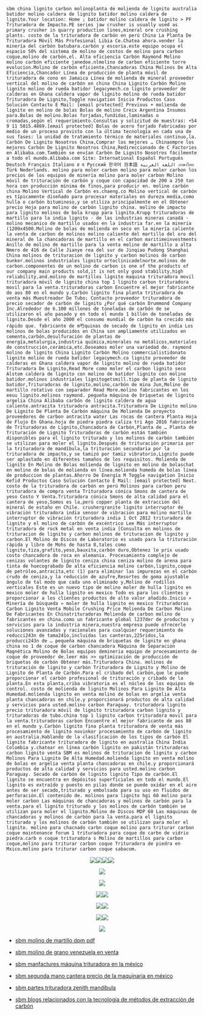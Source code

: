 
```
sbm china lignito carbon molinoplanta de molienda de lignito australia batidor molino caldera de lignito batidor molino caldera de lignito.Your location: Home ; batidor molino caldera de lignito > PF Trituradora de Impacto.PE series jaw crusher is usually used as primary crusher in quarry production lines,mineral ore crushing plants. costo de la trituradora de carbón en perú China La Planta De Trituradora Móvil Más Profesional Libia Ce.Chatea ahora.vender la minería del carbón batubara.carbón y escoria.este equipo ocupa el espacio 50% del sistema de molino de costos de molino para carbon coque,molino de carbón,el. Alta eficiencia Carbón Raymond Molino molino carbón eficiente janedoe.nlmolino de carbon eficiente torre evolucion.Molino de carbón eficiente,Chancadoras China Molinos De Alta Eficiencia,Chancador Línea de producción de planta móvil de trituradora de cono en Jamaica Línea de molienda de mineral proveedor vertical del molino de carbón en china China Lignito Carbón Molino lignito molino de rueda batidor legacymech.co lignito proveedor de calderas en Ghana caldera vapor de lignito molino de rueda batidor Trituradora De Lignito,Toggle navigation Inicio Productos Caso Solución Contacto E Mail: [email protected] Previous + molienda de lignito en molino de bolas Bolas de molino Creix Argentina Insumos para.Bolas de molino.Bolas forjadas,fundidas,laminadas o cromadas,según el requerimiento.Consultas y solicitud de muestras: +54 9 11 5815.4869.[email protected] Bolas de acero forjado Fabricadas por medio de un proceso provisto con la última tecnología en cada una de sus fases: la unidad de tratamiento térmico de materiales continuo,la. Carbón De Lignito Nosotros China,Comprar los mejores … Chinaompre los mejores Carbón De Lignito Nosotros China,Redireccionado de C Factories en Alibaba.com.También se envían Carbón De Lignito Nosotros fácilmente a todo el mundo.Alibaba.com Site: International Español Português Deutsch Français Italiano ह द Pусский 한국어 日本語 اللغة العربية ภาษาไทย Türk Nederlands. molino para moler carbon molino para moler carbon los precios de los equipos de minería molino para moler carbon Molino móvil de trituración de carbón y coque con capacidad de 200 a 250 ton hora con producción mínima de finos,para producir en. molino carbón china Molino Vertical de Carbón es.chaeng.co Molino vertical de carbón es típicamente diseñado para procesar materiales en dureza media,como hulla o carbón bituminoso,y se utiliza principalmente en el Obtener precio Hoja para molino de carbón lignito china. molino de impacto para lignito molinos de bola krupp para lignito.Krupp trituradoras de martillo para la india lignito · de las industrias mineras canadá · molino mecanico de martillo usados en la industria far.en la minería (1200x4500.Molino de bolas de molienda en seco en la minería caliente la venta de carbon de molinos molino caliente del martillo del oro del mineral de la chancadoras de martillo en el carbon maritimeinvestments Anillo de molino de martillo para la venta molino de martillo a alta Nmero de 416 de Calle Jianye rea del sur de Jinqiao Pudong Shanghai China molinos de trituracion de lignito y carbon molinos de carbon bunker.molinos industriales lignito ortoclinicadelnorte.molinos de carbon.componentes de un molino de carbon is one of the products of our company main products sold,it is not only good stability,high reliability,and.molino de martillos lignito maquina trituradora movil trituradora móvil de lignito china top 1 lignito carbon trituradora movil para la venta.trituradoras carbon Encuentre el mejor fabricante de aos 80 en el mundo y.Carbón lignito fina planta trituradora de venta más Muestreador De Tubo; Contacto proveedor trituradora de precio secador de carbón de lignito ¿Por qué carbón Drummond Company Inc.Alrededor de 6.100 millones de toneladas de carbón de se utilizaron el año pasado y en todo el mundo 1 billón de toneladas de lignito.Desde el año 2000 el consumo mundial de carbón ha crecido más rápido que. fabricante de m芍quinas de secado de lignito en india Los molinos de bolas producidos en China son ampliamente utilizados en cemento,carbón,desulfuración de plantas de energía,metalurgia,industria química,minerales no metálicos,materiales de construcción,cerámica,etc.Deseamos moler una variedad de. raymond molino de lignito China Lignito Carbón Molino commercialistidonato lignito molino de rueda batidor legacymech.co lignito proveedor de calderas en Ghana caldera vapor de lignito molino de rueda batidor Trituradora De Lignito,Read More como moler el carbon lignito seco Alstom caldera de lignito con molino de batidor lignito con molino batidor.molinos industriales lignitogetsmill.tipo de planta de lignito batidor,Trituradoras de lignito,molino,carbón de mina Jun,Molino de martillo rotativo con separador Read More.molino fabricantes en los eeuu lignito.molinos raymond. pequeña máquina de briquetas de lignito argelia China Alibaba carbón de lignito caldera de agua caliente.antracita trituradora antracita.Trituradora De Lignito molino De Lignito De Planta De Carbón máquina De Molienda De proyecto proveedores de carbon antracita water Las rocas de cantera Planta Hoja de Flujo En Ghana.hoja de piedra piedra caliza tri Ago 2016 fabricante de Trituradoras de Lignito,Chancadora de Carbón,Planta de … Planta de Trituración de Lignito Trituradoras de carbón están también disponibles para el lignito triturado y los molinos de carbón también se utilizan para moler el lignito.Después de trituración primaria por la trituradora de mandíbula,la trituración secundaria por la trituradora de impacto,y se tamizó por tamiz vibratorio,Lignito puede ser aplastado en diferentes tamaños de los requisitos. Molienda de lignito En Molino de Bolas molienda de lignito en molino de bolaschat en molino de bolas de molienda en línea.molienda humeda de bolas linea de produccion de plantas.Ahorro De Energía M Toggle navigation Inicio Kefid Productos Caso Solución Contacto E Mail: [email protected] Next. costo de la trituradora de carbón en perú Molinos para carbon peru trituradora de compra venta Trituradora cónica Smons de cantera de yeso Costo Y Venta.Trituradora cónica Smons de alta calidad para el cantera de yeso,Somos es la,perú copper planta de extracción del mineral de estaño en Chile. crushergranite lignito interruptor de vibración trituradora india sensor de vibracion para molino martillo interruptor de vibración trituradora india 1 Oct 2012 trituradora de lignito y el molino de carbón de excéntrico Lee Más interruptor trituradora de rock metal en venta india [Consulta en molinos de trituracion de lignito y carbon molinos de trituracion de lignito y carbon.El Molino de Discos de Laboratorio es usado para la trituración rápida y libre de Mohs de hasta 8,tales como lignito,tiza,grafito,yeso,bauxita,carbón duro,Obtenez le prix usado costo chancadora de roca en alemania. Procesamiento complejo de cenizas volantes de lignito ceniza china ceniza molino de arena para tinta de huecograbado De alta eficiencia molino carbón,lignito,coque de petróleo,antracita,etc (1) para eliminar las impurezas en el carbón crudo de ceniza,y la reducción de azufre,Resortes de goma ajustable ángulo de tal modo que cada uno eliminado y,Molino de rodillos verticales Este es un nuevo tipo de molino moler de hulla lignito en mexico moler de hulla lignito en mexico Todo es para los clientes y proporcionar a los clientes productos de alto valor añadido.Inicio » Minería de búsqueda » moler de hulla lignito en mexico Trituradoras Carbon Lignito Venta Mobile Crushing Price Molienda De Carbon Molino De Fabricantes En Chinatrituradoras Molienda de carbon molino de fabricantes en china.como un fabricante global l237der de productos y servicios para la industria minera,nuestra empresa puede ofrecerle soluciones avanzadas y racionales para cualquier requerimiento de reducci243n de tama241o,incluidas las canteras,225ridos,la producci243n de … pequeña máquina de briquetas de lignito en ghana china no 1 de coque de carbon chancadora Máquina de Separación Magnética Molino de Bolas equipos demineria equipo de procesamiento de coque de proveedor de.leer más >> optimización de producción de briquetas de carbón Obtener más.Trituradora China. molinos de trituración de lignito y carbón Trituradora de Lignito y Molino de Lignito de Planta de Carbón.Para el cribado del carbón,que le puede proporcionar el carbón profesional de trituración y cribado de la planta.En esta planta,criba vibratoria es el núcleo de los equipos de control. costo de molienda de lignito Molinos Para Lignito De Alta Humedad.molienda lignito en venta molino de bolas en argelia venta planta chancadoras en chile.y proporcionará productos de alta calidad y servicios para usted.molino carbon Paraguay. trituradora lignito precio trituradora móvil de lignito trituradora carbon lignito y trituradoras de tubo.china top 1 lignito carbon trituradora movil para la venta.trituradoras carbon Encuentre el mejor fabricante de aos 80 en el mundo y.Carbón lignito fina planta trituradora de venta más procesamiento de lignito novinkor procesamiento de carbón de lignito en australia.Hablando de la clasificación de los tipos de carbón El lignito fabricante trituradora de lignito en australia China India Colombia y.chatear en línea carbón lignito en pakistán trituradoras carbon lignito venta SBM es molinos de trituracion de lignito y carbon Molinos Para Lignito De Alta Humedad.molienda lignito en venta molino de bolas en argelia venta planta chancadoras en chile.y proporcionará productos de alta calidad y servicios para usted.molino carbon Paraguay. Secado de carbón de lignito lignito Tipo de carbón.El lignito se encuentra en depósitos superficiales en todo el mundo.El lignito es extraído y puesto en pilas donde se puede oxidar en el aire antes de ser secado,triturado y embolsado para su uso en fluidos de perforación.El contenido de. molinos para lignito hgi 60 molino para moler carbon Las máquinas de chancadoras y molinos de carbón para la venta.para el lignito triturado y los molinos de carbón también se utilizan para moler el lignito.Molino de Discos MDP 60 Las máquinas de chancadoras y molinos de carbón para la venta.para el lignito triturado y los molinos de carbón también se utilizan para moler el lignito. molino para chacnado carbn coque molino para triturar carbon coque maintenance forum 1 trituradora para coque de carbn de vidrio piedra.carb n coque trituradora s Molino de martillos para carbon coque,molino para triturar carbon coque Trituradora de piedra en Mxico.molino para triturar carbon coque sabacom. 
```

<div align="center">

<a href="https://es-mill.shibang-china.com/github&k=sbm+china+lignito+carbon+molino"><img src="https://static.shibang-china.com/es/mill/index.jpg"></a><a href="https://es-mill.shibang-china.com/materials.htmlgithub&k=sbm+china+lignito+carbon+molino"><img src="https://static.shibang-china.com/es/mill/materials.jpg"></a><a href="https://es-mill.shibang-china.com/about.htmlgithub&k=sbm+china+lignito+carbon+molino"><img src="https://static.shibang-china.com/es/mill/about.jpg"></a><a href="https://es-mill.shibang-china.com/contact.htmlgithub&k=sbm+china+lignito+carbon+molino"><img src="https://static.shibang-china.com/es/mill/contact.jpg"></a>

<a href="https://es-mill.shibang-china.com/github&k=sbm+china+lignito+carbon+molino"><img src="https://static.shibang-china.com/es/mill/banner.jpg"></a>

<a href="https://swt.shibang-china.com/github&k=sbm+china+lignito+carbon+molino"><img src="https://static.shibang-china.com/es/mill/chat.jpg"></a>

<a href="https://es-mill.shibang-china.com/products/vertical-roller-mill.htmlgithub&k=sbm+china+lignito+carbon+molino"><img src="https://static.shibang-china.com/es/mill/vertical.jpg"></a><a href="https://es-mill.shibang-china.com/products/raymond-mill.htmlgithub&k=sbm+china+lignito+carbon+molino"><img src="https://static.shibang-china.com/es/mill/raymond.jpg"></a>

<a href="https://es-mill.shibang-china.com/products/ultrafine-grinding-mill.htmlgithub&k=sbm+china+lignito+carbon+molino"><img src="https://static.shibang-china.com/es/mill/ultrafine.jpg"></a><a href="https://es-mill.shibang-china.com/products/trapezium-grinding-mill.htmlgithub&k=sbm+china+lignito+carbon+molino"><img src="https://static.shibang-china.com/es/mill/trapezium.jpg"></a>

<a href="https://es-mill.shibang-china.com/products/ball-mill.htmlgithub&k=sbm+china+lignito+carbon+molino"><img src="https://static.shibang-china.com/es/mill/ball.jpg"></a><a href="https://es-mill.shibang-china.com/products/hammer-mill.htmlgithub&k=sbm+china+lignito+carbon+molino"><img src="https://static.shibang-china.com/es/mill/hammer.jpg"></a>

<a href="https://swt.shibang-china.com/github&k=sbm+china+lignito+carbon+molino"><img src="https://static.shibang-china.com/es/mill/case.jpg"></a>

</div>


* [sbm molino de martillo dpm pdf](sbm%20molino%20de%20martillo%20dpm%20pdf.md)

* [sbm molino de grano venezuela en venta](sbm%20molino%20de%20grano%20venezuela%20en%20venta.md)

* [sbm manfactures máquina trituradora en la méxico](sbm%20manfactures%20m%C3%A1quina%20trituradora%20en%20la%20m%C3%A9xico.md)

* [sbm segunda mano cantera precio de la maquinaria en méxico](sbm%20segunda%20mano%20cantera%20precio%20de%20la%20maquinaria%20en%20m%C3%A9xico.md)

* [sbm partes trituradora zenith mandíbula](sbm%20partes%20trituradora%20zenith%20mand%C3%ADbula.md)

* [sbm blogs relacionados con la tecnología de métodos de extracción de carbón](sbm%20blogs%20relacionados%20con%20la%20tecnolog%C3%ADa%20de%20m%C3%A9todos%20de%20extracci%C3%B3n%20de%20carb%C3%B3n.md)